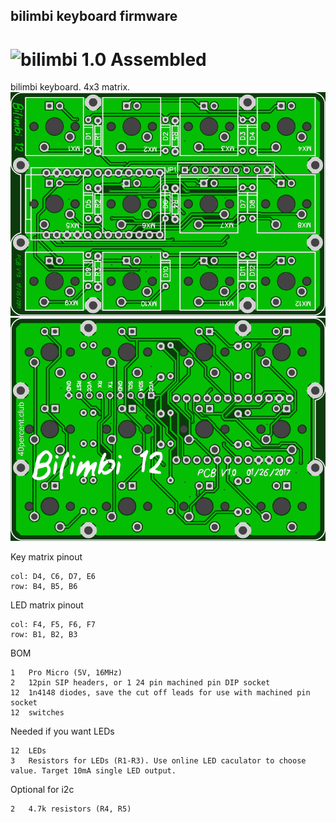## bilimbi keyboard firmware
![bilimbi 1.0 Assembled](bilimbi.jpg)
======================
bilimbi keyboard. 4x3 matrix.
![bilimbi 1.0 PCB Front](pcb-top.png)
![bilimbi 1.0 PCB Bottom](pcb-bottom.png)


Key matrix pinout

    col: D4, C6, D7, E6
    row: B4, B5, B6


LED matrix pinout

    col: F4, F5, F6, F7
    row: B1, B2, B3


BOM

    1	Pro Micro (5V, 16MHz)
    2	12pin SIP headers, or 1 24 pin machined pin DIP socket
    12	1n4148 diodes, save the cut off leads for use with machined pin socket
    12	switches

Needed if you want LEDs

    12	LEDs
    3	Resistors for LEDs (R1-R3). Use online LED caculator to choose value. Target 10mA single LED output.

Optional for i2c

    2	4.7k resistors (R4, R5)